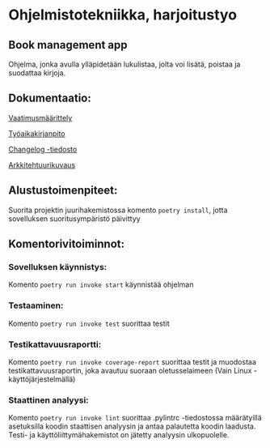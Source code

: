 # Ohjelmistotekniikka, harjoitustyo
## Book management app
Ohjelma, jonka avulla ylläpidetään lukulistaa, jolta voi lisätä, poistaa ja suodattaa kirjoja.

## Dokumentaatio:

[Vaatimusmäärittely](https://github.com/Iltsukka/ot-harjoitusty/blob/main/dokumentaatio/vaatimusmaarittely.md)

[Työaikakirjanpito](https://github.com/Iltsukka/ot-harjoitusty/blob/main/dokumentaatio/tuntikirjanpito.md)

[Changelog -tiedosto](https://github.com/Iltsukka/ot-harjoitusty/blob/main/dokumentaatio/changelog.md)

[Arkkitehtuurikuvaus](https://github.com/Iltsukka/ot-harjoitusty/blob/main/dokumentaatio/arkkitehtuuri.md)

## Alustustoimenpiteet:
Suorita projektin juurihakemistossa komento `poetry install`, jotta sovelluksen suoritusympäristö päivittyy
## Komentorivitoiminnot:

### Sovelluksen käynnistys:
Komento `poetry run invoke start` käynnistää ohjelman

### Testaaminen:
Komento `poetry run invoke test` suorittaa testit

### Testikattavuusraportti:
Komento `poetry run invoke coverage-report` suorittaa testit ja muodostaa testikattavuusraportin, joka avautuu suoraan oletusselaimeen (Vain Linux -käyttöjärjestelmällä)

### Staattinen analyysi:
Komento `poetry run invoke lint` suorittaa .pylintrc -tiedostossa määrätyillä asetuksilla koodin staattisen analyysin ja antaa palautetta koodin laadusta. Testi- ja käyttöliittymähakemistot on jätetty analyysin ulkopuolelle.
